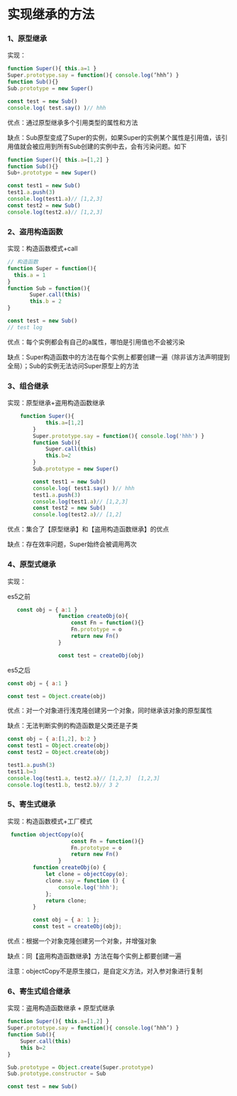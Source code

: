 # 实现继承的方法



### 1、原型继承

实现：

```js
function Super(){ this.a=1 }
Super.prototype.say = function(){ console.log(‘hhh’) }
function Sub(){}
Sub.prototype = new Super()

const test = new Sub()
console.log( test.say() )// hhh
```

优点：通过原型继承多个引用类型的属性和方法

缺点：Sub原型变成了Super的实例，如果Super的实例某个属性是引用值，该引用值就会被应用到所有Sub创建的实例中去，会有污染问题。如下

```js
function Super(){ this.a=[1,2] }
function Sub(){}
Sub+.prototype = new Super()

const test1 = new Sub()
test1.a.push(3)
console.log(test1.a)// [1,2,3]
const test2 = new Sub()
console.log(test2.a)// [1,2,3]
```

### 2、盗用构造函数

实现：构造函数模式+call

```js
// 构造函数
function Super = function(){ 
  this.a = 1 
}
function Sub = function(){
       Super.call(this)
       this.b = 2
}

const test = new Sub() 
// test log
```

优点：每个实例都会有自己的a属性，哪怕是引用值也不会被污染

缺点：Super构造函数中的方法在每个实例上都要创建一遍（除非该方法声明提到全局）；Sub的实例无法访问Super原型上的方法

### 3、组合继承

实现：原型继承+盗用构造函数继承

```js
	function Super(){ 
            this.a=[1,2] 
        }
		Super.prototype.say = function(){ console.log('hhh') }
		function Sub(){
		    Super.call(this)
		    this.b=2
		}
		Sub.prototype = new Super()

		const test1 = new Sub()
		console.log( test1.say() )// hhh
		test1.a.push(3)
		console.log(test1.a)// [1,2,3]
		const test2 = new Sub()
		console.log(test2.a)// [1,2]
```

优点：集合了【原型继承】和【盗用构造函数继承】的优点

缺点：存在效率问题，Super始终会被调用两次

### 4、原型式继承

实现：

es5之前

```js
   const obj = { a:1 }
                function createObj(o){
                    const Fn = function(){}
                    Fn.prototype = o
                    return new Fn()
                }

                const test = createObj(obj)
```

es5之后

```js
const obj = { a:1 }

const test = Object.create(obj)
```

优点：对一个对象进行浅克隆创建另一个对象，同时继承该对象的原型属性

缺点：无法判断实例的构造函数是父类还是子类

```js
const obj = { a:[1,2], b:2 }
const test1 = Object.create(obj)
const test2 = Object.create(obj)

test1.a.push(3)
test1.b=3
console.log(test1.a, test2.a)// [1,2,3]  [1,2,3]
console.log(test1.b, test2.b)// 3 2
```

### 5、寄生式继承

实现：构造函数模式+工厂模式

```js
 function objectCopy(o){
                    const Fn = function(){}
                    Fn.prototype = o
                    return new Fn()
                }
		function createObj(o) {
			let clone = objectCopy(o);
			clone.say = function () {
				console.log('hhh');
			};
			return clone;
		}

		const obj = { a: 1 };
		const test = createObj(obj);
```

优点：根据一个对象克隆创建另一个对象，并增强对象

缺点：同【盗用构造函数继承】方法在每个实例上都要创建一遍

注意：objectCopy不是原生接口，是自定义方法，对入参对象进行复制

### 6、寄生式组合继承

实现：盗用构造函数继承 + 原型式继承

``` js
function Super(){ this.a=[1,2] }
Super.prototype.say = function(){ console.log(‘hhh’) }
function Sub(){
    Super.call(this)
    this b=2
}

Sub.prototype = Object.create(Super.prototype)
Sub.prototype.constructor = Sub

const test = new Sub()
```